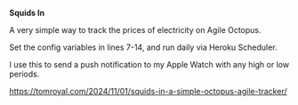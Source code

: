 **Squids In**

A very simple way to track the prices of electricity on Agile Octopus.

Set the config variables in lines 7-14, and run daily via Heroku Scheduler.

I use this to send a push notification to my Apple Watch with any high or low periods. 

https://tomroyal.com/2024/11/01/squids-in-a-simple-octopus-agile-tracker/
